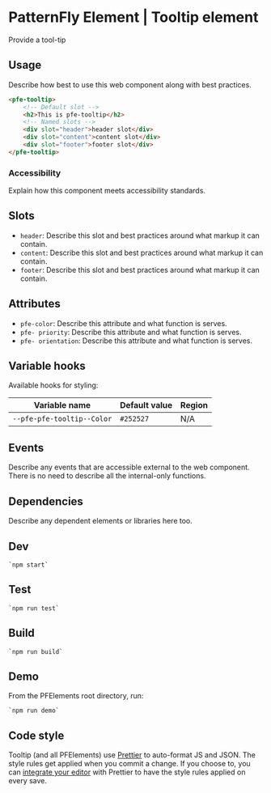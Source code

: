 # PatternFly Element | Tooltip element
Provide a tool-tip

## Usage
Describe how best to use this web component along with best practices.

```html
<pfe-tooltip>
    <!-- Default slot -->
    <h2>This is pfe-tooltip</h2>
    <!-- Named slots -->
    <div slot="header">header slot</div>
    <div slot="content">content slot</div>
    <div slot="footer">footer slot</div>
</pfe-tooltip>
```

### Accessibility
Explain how this component meets accessibility standards.

## Slots

- `header`: Describe this slot and best practices around what markup it can contain.
- `content`: Describe this slot and best practices around what markup it can contain.
- `footer`: Describe this slot and best practices around what markup it can contain.

## Attributes

- `pfe-color`: Describe this attribute and what function is serves.
- `pfe- priority`: Describe this attribute and what function is serves.
- `pfe- orientation`: Describe this attribute and what function is serves.

## Variable hooks

Available hooks for styling:

| Variable name | Default value | Region |
| --- | --- | --- |
| `--pfe-pfe-tooltip--Color` | `#252527` | N/A |

## Events
Describe any events that are accessible external to the web component. There is no need to describe all the internal-only functions.


## Dependencies
Describe any dependent elements or libraries here too.

## Dev

    `npm start`

## Test

    `npm run test`

## Build

    `npm run build`

## Demo

From the PFElements root directory, run:

    `npm run demo`

## Code style

Tooltip (and all PFElements) use [Prettier][prettier] to auto-format JS and JSON. The style rules get applied when you commit a change. If you choose to, you can [integrate your editor][prettier-ed] with Prettier to have the style rules applied on every save.

[prettier]: https://github.com/prettier/prettier/
[prettier-ed]: https://prettier.io/docs/en/editors.html
[web-component-tester]: https://github.com/Polymer/web-component-tester
